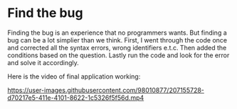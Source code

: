 # Find the bug 

Finding the bug is an experience that no programmers wants. But finding a bug can be a lot simplier than we think. First, I went through the code once and corrected all the syntax errors, wrong identifiers e.t.c. Then added the conditions based on the question. Lastly run the code and look for the error and solve it accordingly.

Here is the video of final application working:



https://user-images.githubusercontent.com/98010877/207155728-d70217e5-411e-4101-8622-1c5326f5f56d.mp4




